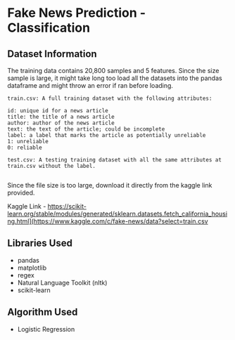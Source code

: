 # Fake News Prediction - Classification


## Dataset Information

The training data contains 20,800 samples and 5 features. Since the size sample is large, it might take long too load all the datasets into the pandas dataframe and might throw an error if ran before loading.
```
train.csv: A full training dataset with the following attributes:

id: unique id for a news article
title: the title of a news article
author: author of the news article
text: the text of the article; could be incomplete
label: a label that marks the article as potentially unreliable
1: unreliable
0: reliable

test.csv: A testing training dataset with all the same attributes at train.csv without the label.


```
Since the file size is too large, download it directly from the kaggle link provided.

Kaggle Link - https://scikit-learn.org/stable/modules/generated/sklearn.datasets.fetch_california_housing.html](https://www.kaggle.com/c/fake-news/data?select=train.csv
                                
## Libraries Used

* pandas
* matplotlib
* regex
* Natural Language Toolkit (nltk)
* scikit-learn

## Algorithm Used

* Logistic Regression
